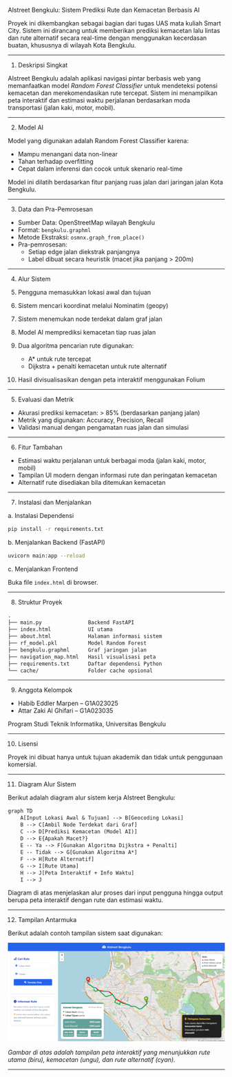 AIstreet Bengkulu: Sistem Prediksi Rute dan Kemacetan Berbasis AI

Proyek ini dikembangkan sebagai bagian dari tugas UAS mata kuliah Smart City. Sistem ini dirancang untuk memberikan prediksi kemacetan lalu lintas dan rute alternatif secara real-time dengan menggunakan kecerdasan buatan, khususnya di wilayah Kota Bengkulu.

---

 1. Deskripsi Singkat

AIstreet Bengkulu adalah aplikasi navigasi pintar berbasis web yang memanfaatkan model *Random Forest Classifier* untuk mendeteksi potensi kemacetan dan merekomendasikan rute tercepat. Sistem ini menampilkan peta interaktif dan estimasi waktu perjalanan berdasarkan moda transportasi (jalan kaki, motor, mobil).

---

 2. Model AI

Model yang digunakan adalah Random Forest Classifier karena:
- Mampu menangani data non-linear
- Tahan terhadap overfitting
- Cepat dalam inferensi dan cocok untuk skenario real-time

Model ini dilatih berdasarkan fitur panjang ruas jalan dari jaringan jalan Kota Bengkulu.

---

 3. Data dan Pra-Pemrosesan

- Sumber Data: OpenStreetMap wilayah Bengkulu
- Format: `bengkulu.graphml`
- Metode Ekstraksi: `osmnx.graph_from_place()`
- Pra-pemrosesan:  
  - Setiap edge jalan diekstrak panjangnya
  - Label dibuat secara heuristik (macet jika panjang > 200m)

---

 4. Alur Sistem

1. Pengguna memasukkan lokasi awal dan tujuan
2. Sistem mencari koordinat melalui Nominatim (geopy)
3. Sistem menemukan node terdekat dalam graf jalan
4. Model AI memprediksi kemacetan tiap ruas jalan
5. Dua algoritma pencarian rute digunakan:
   - A\* untuk rute tercepat
   - Dijkstra + penalti kemacetan untuk rute alternatif
6. Hasil divisualisasikan dengan peta interaktif menggunakan Folium

---

 5. Evaluasi dan Metrik

- Akurasi prediksi kemacetan: > 85% (berdasarkan panjang jalan)
- Metrik yang digunakan: Accuracy, Precision, Recall
- Validasi manual dengan pengamatan ruas jalan dan simulasi

---

 6. Fitur Tambahan

- Estimasi waktu perjalanan untuk berbagai moda (jalan kaki, motor, mobil)
- Tampilan UI modern dengan informasi rute dan peringatan kemacetan
- Alternatif rute disediakan bila ditemukan kemacetan

---

 7. Instalasi dan Menjalankan

 a. Instalasi Dependensi

```bash
pip install -r requirements.txt
```

 b. Menjalankan Backend (FastAPI)

```bash
uvicorn main:app --reload
```

 c. Menjalankan Frontend

Buka file `index.html` di browser.

---

 8. Struktur Proyek

```
.
├── main.py               Backend FastAPI
├── index.html            UI utama
├── about.html            Halaman informasi sistem
├── rf_model.pkl          Model Random Forest
├── bengkulu.graphml      Graf jaringan jalan
├── navigation_map.html   Hasil visualisasi peta
├── requirements.txt      Daftar dependensi Python
└── cache/                Folder cache opsional
```

---

 9. Anggota Kelompok

- Habib Eddler Marpen – G1A023025  
- Attar Zaki Al Ghifari – G1A023035  

Program Studi Teknik Informatika, Universitas Bengkulu

---

 10. Lisensi

Proyek ini dibuat hanya untuk tujuan akademik dan tidak untuk penggunaan komersial.


---

 11. Diagram Alur Sistem

Berikut adalah diagram alur sistem kerja AIstreet Bengkulu:

```mermaid
graph TD
    A[Input Lokasi Awal & Tujuan] --> B[Geocoding Lokasi]
    B --> C[Ambil Node Terdekat dari Graf]
    C --> D[Prediksi Kemacetan (Model AI)]
    D --> E{Apakah Macet?}
    E -- Ya --> F[Gunakan Algoritma Dijkstra + Penalti]
    E -- Tidak --> G[Gunakan Algoritma A*]
    F --> H[Rute Alternatif]
    G --> I[Rute Utama]
    H --> J[Peta Interaktif + Info Waktu]
    I --> J
```

Diagram di atas menjelaskan alur proses dari input pengguna hingga output berupa peta interaktif dengan rute dan estimasi waktu.

---

 12. Tampilan Antarmuka

Berikut adalah contoh tampilan sistem saat digunakan:

![Tampilan UI](navigation_map.png)

*Gambar di atas adalah tampilan peta interaktif yang menunjukkan rute utama (biru), kemacetan (ungu), dan rute alternatif (cyan).*

---
